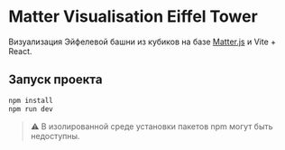 # Matter Visualisation Eiffel Tower

Визуализация Эйфелевой башни из кубиков на базе [Matter.js](https://brm.io/matter-js/) и Vite + React.

## Запуск проекта

```bash
npm install
npm run dev
```

> ⚠️ В изолированной среде установки пакетов npm могут быть недоступны.
